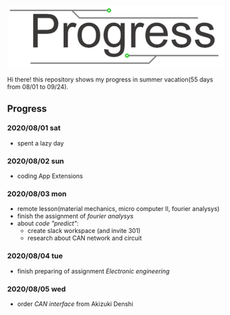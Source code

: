 ![Progress](banner.png)

Hi there! this repository shows my progress in summer vacation(55 days from 08/01 to 09/24).  

## Progress

### 2020/08/01 sat

 - spent a lazy day

### 2020/08/02 sun

 - coding App Extensions

### 2020/08/03 mon

 - remote lesson(material mechanics, micro computer II, fourier analysys)
 - finish the assignment of *fourier analysys*
 - about *code "predict"*:
   - create slack workspace (and invite 301)
   - research about CAN network and circuit

### 2020/08/04 tue

 - finish preparing of assignment *Electronic engineering*

### 2020/08/05 wed

 - order *CAN interface* from Akizuki Denshi
